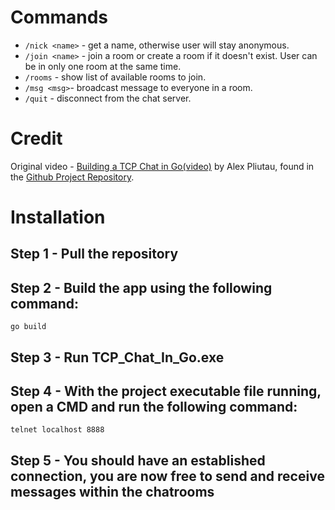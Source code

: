 # Commands

- `/nick <name>` - get a name, otherwise user will stay anonymous.
- `/join <name>` - join a room or create a room if it doesn't exist. User can be in only one room at the same time.
- `/rooms` - show list of available rooms to join.
- `/msg <msg>`- broadcast message to everyone in a room.
- `/quit` - disconnect from the chat server.

# Credit

Original video - [Building a TCP Chat in Go(video)](https://www.youtube.com/watch?v=Sphme0BqJiY) by Alex Pliutau, found in the [Github Project Repository](https://github.com/practical-tutorials/project-based-learning#go).

# Installation

## Step 1 - Pull the repository

## Step 2 - Build the app using the following command:
    go build

## Step 3 - Run TCP_Chat_In_Go.exe

## Step 4 - With the project executable file running, open a CMD and run the following command:
    telnet localhost 8888

## Step 5 - You should have an established connection, you are now free to send and receive messages within the chatrooms
